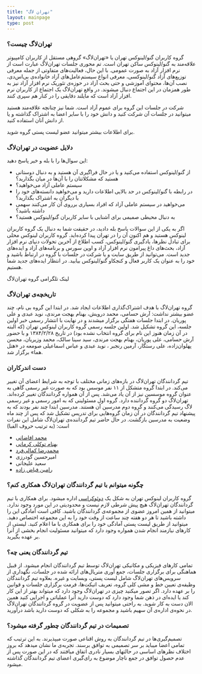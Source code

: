 ```yaml
---
title: "تهران لاگ"
layout: mainpage
type: post
---
```

### تهران‌لاگ چیست؟
گروه کاربران گنو/لینوکس تهران یا «تهران‌لاگ» گروهی مستقل از کاربران کامپیوتر علاقه‌مند به گنو/لینوکس ساکن تهران است. تم محوری جلسات تهران‌لاگ عبارت است از نرم افزار آزاد به صورت عمومی. با این حال، فعالیت‌های متفاوتی از جمله معرفی توزیع‌های آزاد گنو/لینوکسی، معرفی انواع سیستم‌عامل‌های آزاد خانواده‌ی بی‌اس‌دی، نصب آن‌ها، محتوای آموزشی و حتی بحث آزاد در حوزه‌ی تئوریک نرم افزار آزاد نیز به طور همزمان در این اجتماع دنبال میشوند. در واقع تهران‌لاگ یک اجتماع از کاربران نرم افزار آزاد است که مایلند دقایقی را در کنار هم سپری کنند.

شرکت در جلسات این گروه برای عموم آزاد است. شما نیز چنانچه علاقه‌مند هستید میتوانید در جلسات آن شرکت کنید و دانش خود را با سایر اعضا به اشتراک گذاشته و یا از دانش آنان استفاده کنید.

برای اطلاعات بیشتر میتوانید عضو لیست پستی گروه شوید.

### دلایل عضویت در تهران‌لاگ
این سوال‌ها را با بله و خیر پاسخ دهید:

* از گنو/لینوکس استفاده می‌کنید و یا در حال فراگیری آن هستید و به دنبال دوستانی هستید که مشکلاتتان را با آن‌ها در میان بگذارید؟
* سیستم عاملی آزاد می‌خواهید؟
* در رابطه با گنو/لینوکس در حد بالایی اطلاعات دارید و می‌خواهید دانسته‌های خود را با دیگران به اشتراک بگذارید؟
* می‌خواهید در سیستم عاملی آزاد که افراد بسیاری برروی آن کار می‌کنند سهمی داشته باشید؟
* به دنبال محیطی صمیمی برای آشنایی با سایر کاربران گنو/لینوکس هستید؟

اگر به یکی از این سوالات پاسخ بله دادید، در حقیقت شما به دنبال یک گروه کاربران لینوکس هستید و هم اکنون آن را در تهران پیدا کرده‌اید. گروه کاربران لینوکس محلی برای تبادل نظرها، یادگیری گنو/لینوکس، کسب اطلاع از آخرین تحولات دنیای نرم افزار آزاد، بحث‌های داغ پیرامون نرم افزار آزاد و اوپن سورس و برنامه‌های آزاد و ایده‌های جدید است. می‌توانید از طریق سایت و یا شرکت در جلسات با گروه در ارتباط باشید و خود را به عنوان یک کاربر فعال و کنجکاو گنو/لینوکس بیابید. در انتظار ایده‌های جدید شما هستیم.

لینک تلگرامی گروه تهران‌لاگ

### تاریخچه‌ی تهران‌لاگ
گروه تهران‌لاگ با هدف اشتراک‌گذاری اطلاعات ایجاد شد. در ابتدا این گروه بی نام، چند عضو بیشتر نداشت: آرش حسامی، محمد درویش، بهنام بهجت مرندی، نوید عبدی و علی پوریان. در ابتدا جلسات هفتگی برگزار میشدند و در نهایت با انتشار رسمی خبر اولین جلسه‌، این گروه تشکیل شد. اولین جلسه رسمی گروه کاربران لینوکس تهران (که البته در آن زمان هنوز این نام برای گروه انتخاب نشده بود) در تاریخ ۱۳۸۴/۲/۲۸ و با حضور آرش حسامی، علی پوریان، بهنام بهجت مرندی، سید سینا سالک، محمد وزیریان، محسن پهلوان‌زاده، علی رستگار، آرمین رنجبر ، نوید عبدی و عباس اسماعیلی صومعه در «هتل هما» برگزار شد.

### دست اندرکاران
تیم گردانندگان تهران‌لاگ در بازه‌های زمانی مختلف با توجه به شرایط اعضای آن تغییر می‌کند. در ابتدا گروه متشکل از ۱۱ نفر موسس بود که به صورت غیر رسمی گاهی به عنوان گروه موسسین نیز از آن یاد می‌شد. پس از آن همواره گردانندگان تغییر کرده‌اند. تهران‌لاگ دو گروه گرداننده دارد. گروه اول مسئولینی که به امور رسمی و غیر رسمی لاگ رسیدگی می‌کنند و گروه دوم مدرسین آن هستند. مدرسین ابتدا چند نفر بودند که به پیشنهاد تیم گردانندگان در آن زمان گروه‌هایی برای تدریس تشکیل شد که پس از چند ماه وضعیت به مدرسین بازگشت. در حال حاضر تیم گرداننده‌ی تهران‌لاگ شامل این نفرات است: (به ترتیب حروف الفبا)

* [محمد افاضاتی](mailto:efazati@tehlug.org)
* [بهنام توکلی کرمانی](mailto:behnam@tehlug.org)
* [محمد‌رضا کمالی‌فرد](mailto:reza@tehlug.org)
* امیرحسین گودرزی
* سعید علیجانی
* [رامین فیاض زاده](mailto:ramin.fayyaz91@gmail.com)

### چگونه میتوانم با تیم گردانندگان تهران‌لاگ همکاری کنم؟
گروه کاربران لینوکس تهران به شکل یک [دوئوکراسی](http://www.communitywiki.org/DoOcracy) اداره میشود. برای همکاری با تیم گردانندگان تهران‌لاگ هیچ پیش شرطی لازم نیست و محدودیتی در این مورد وجود ندارد. میتوانید از همین امروز عضوی از مجموعه‌ی گردانندگان باشید. کافی است آمادگی این را داشته باشید تا هر دو هفته چند ساعت از وقت خود را به این مجموعه اختصاص دهید. میتوانید از طریق لیست پستی آمادگی خود را برای همکاری با ما اعلام کنید. لیستی از کارهای نیازمند انجام شدن همواره وجود دارد که میتوانید مسئولیت انجام بخشی از آنرا بر عهده بگیرید.

### تیم گردانندگان یعنی چه؟
تمامی کارهای فیزیکی و مکانیکی تهران‌لاگ توسط تیم گردانندگان انجام میشود. از قبیل هماهنگی برای برگزاری جلسات، جمع آوری متریال‌های ارائه شده در جلسات، نگهداری از سرویس‌های تهران‌لاگ شامل لیست پستی، وبسایت و غیره. بعلاوه تیم گردانندگان وظیفه‌ی تعیین خط و مشی کلی گروه، تعریف اتیکت‌ها، فرمت برگزاری جلسات و قوانین را بر عهده دارد. اگر تصور میکنید چیزی در تهران‌لاگ وجود دارد که میتواند بهتر از این کار کند یا ایده‌ای در ذهن شما وجود دارد که دوست دارید آنرا عملیاتی و اجرایی کنید همین الان دست به کار شوید. به راحتی میتوانید پس از عضویت در گروه گردانندگان تهران‌لاگ در نحوه‌ی اداره‌ی آن سهیم باشید و مجموعه‌ را به شکلی که دوست دارید باشد درآورید.

### تصمیمات در تیم گردانندگان چطور گرفته میشود؟
تصمیم‌گیری‌ها در تیم گردانندگان به روش اقناعی صورت میپذیرند. به این ترتیب که تمامی اعضا میباید بر سر تصمیمی به توافق برسند. تجربه‌ی ما نشان میدهد که بروز اختلاف نظرهای اساسی در حالتهای بسیار نادری اتفاق میافتند که در این صورت پس از عدم حصول توافق در جمع ناچار موضوع به رای‌گیری اعضای تیم گردانندگان گذاشته میشود.